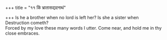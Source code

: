 +++
title = "११ किं भ्रातासद्यदनाथं"

+++
Is he a brother when no lord is left her? Is she a sister when Destruction cometh?  
     Forced by my love these many words I utter. Come near, and hold me in thy close embraces.